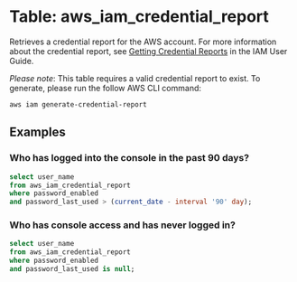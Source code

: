 # Table: aws_iam_credential_report

Retrieves a credential report for the AWS account. For more information about the credential report, see [Getting Credential Reports](https://docs.aws.amazon.com/IAM/latest/UserGuide/credential-reports.html) in the IAM User Guide.

_Please note_: This table requires a valid credential report to exist. To generate, please run the follow AWS CLI command:

`aws iam generate-credential-report`

## Examples

### Who has logged into the console in the past 90 days?
```sql
select user_name
from aws_iam_credential_report
where password_enabled
and password_last_used > (current_date - interval '90' day);
```

### Who has console access and has never logged in?
```sql
select user_name
from aws_iam_credential_report
where password_enabled
and password_last_used is null;
```